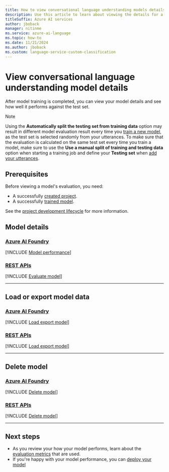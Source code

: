 ```yaml
---
title: How to view conversational language understanding models details
description: Use this article to learn about viewing the details for a conversational language understanding model.
titleSuffix: Azure AI services
author: jboback
manager: nitinme
ms.service: azure-ai-language
ms.topic: how-to
ms.date: 11/21/2024
ms.author: jboback
ms.custom: language-service-custom-classification
---
```


# View conversational language understanding model details

After model training is completed, you can view your model details and see how well it performs against the test set. 

> [!NOTE]
> Using the **Automatically split the testing set from training data** option may result in different model evaluation result every time you [train a new model](train-model.md), as the test set is selected randomly from your utterances. To make sure that the evaluation is calculated on the same test set every time you train a model, make sure to use the **Use a manual split of training and testing data** option when starting a training job and define your **Testing set** when [add your utterances](tag-utterances.md).

## Prerequisites

Before viewing a model's evaluation, you need:

* A successfully [created project](create-project.md).
* A successfully [trained model](train-model.md).

See the [project development lifecycle](../overview.md#project-development-lifecycle) for more information.

## Model details

### [Azure AI Foundry](#tab/azure-ai-foundry)

[!INCLUDE [Model performance](../includes/language-studio/model-performance.md)]

### [REST APIs](#tab/REST-APIs)

[!INCLUDE [Evaluate model](../includes/rest-api/model-evaluation.md)]

---

## Load or export model data

### [Azure AI Foundry](#tab/azure-ai-foundry)

[!INCLUDE [Load export model](../includes/language-studio/load-export-model.md)]


### [REST APIs](#tab/REST-APIs)

[!INCLUDE [Load export model](../includes/rest-api/load-export-model.md)]

---

## Delete model

### [Azure AI Foundry](#tab/azure-ai-foundry)

[!INCLUDE [Delete model](../includes/language-studio/delete-model.md)]


### [REST APIs](#tab/REST-APIs)

[!INCLUDE [Delete model](../includes/rest-api/delete-model.md)]


---


## Next steps

* As you review your how your model performs, learn about the [evaluation metrics](../concepts/evaluation-metrics.md) that are used.
* If you're happy with your model performance, you can [deploy your model](deploy-model.md)
